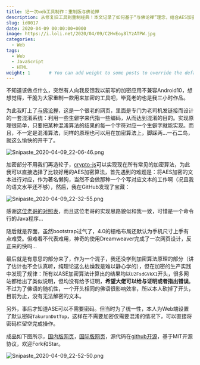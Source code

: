 ```yaml
---
title: 记一次web工具制作：重制版与佛论禅
description: 从修复旧工具到重制经典！本文记录了如何基于“与佛论禅”理念，结合AES加密与生僻字映射，打造一款全新的网页版混淆/加密工具，并分享过程中的技术探索与心得。
slug: id0017
date: 2020-04-09 00:00:00+0000
image: https://i.loli.net/2020/04/09/C2HvEoy8lYzATPW.jpg
categories:
  - Web
tags:
  - Web
  - JavaScript
  - HTML
weight: 1       # You can add weight to some posts to override the default sorting (date descending)
---
```


不知道该做点什么，突然有人向我反馈我以前写的加密应用不兼容Android10，想想觉得，干脆为大家重制一款用来加密的工具吧，毕竟老的也是我三小时作品。

为此我盯上了[与佛论禅](http://www.keyfc.net/bbs/tools/tudoucode.aspx)，这是一个很老的网页，里面是专门为老司机发链接而设计的一套混淆系统：利用一些生僻字来代指一些编码，从而达到混淆的目的。实现原理很简单，只要把某种混淆算法的结果的每一个字符对应一个生僻字就能实现。而且，不一定是混淆算法，同样的原理也可以用在加密算法上，脚踩两...一石二鸟，就这么愉快的开干了。

![Snipaste_2020-04-09_22-06-46.png](https://i.loli.net/2020/04/09/KREvGg6IrqzZuTh.png)

加密部分不用我们再造轮子，[crypto-js](https://github.com/brix/crypto-js)可以实现现在所有常见的加密算法，为此我可以直接选择了比较好用的AES加密算法，首先遇到的难题是：将AES加密的文本进行对应，作为著名懒狗，当然不会做那种一个个写对应文本的工作啊（况且我的语文水平还不够），然后，我在GitHub发现了宝藏：

![Snipaste_2020-04-09_22-32-55.png](https://i.loli.net/2020/04/09/QhjE5apUMmFeyNX.png)

感谢[这位老哥的对照表](https://github.com/Kwansy98/yufolunchan/blob/master/src/buddhism/TruthTable.java)，而且这位老哥的实现思路貌似和我一致，可惜是一个命令行的Java程序...

随后就是界面，虽然bootstrap过气了，4.0的栅格布局还默认为手机尺寸上手有点难受。但难看不代表难用，神奇的使用Dreamweaver完成了一次网页设计，反正来的快吗…

最后就是有意思的部分来了，作为一个混子，我还没学到加密算法原理的部分（讲了估计也不会认真听，纯理论这么枯燥我是难以静心学的），但在加密的生产实践中发现了规律：所有以ASE加密算法计算出的结果均以`U2FsdGVkX1`开头，很多网站都给出了类似说明，但均没有给予证明，**希望大佬可以给与证明或者指出错误**。不过为了佛语的随机性，一个开头相同的佛语很影响效率，所以本人砍掉了开头，目前为止，没有无法解密的文本。

另外，事后才知道ASE可以不需要密码。但当时为了统一性，本人为Web端设置了默认密码`TakuronDotTop`，这样在不需要加密仅需要混淆的情况下，可以直接将密码栏留空完成操作。

成品如下图所示，[国内版网页](https://takuron-tool.gitee.io/talk-with-buddha/)，[国际版网页](https://takuron-tool.github.io/talk-with-buddha/)，源代码在[github开源](https://github.com/takuron/talk-with-buddha)，基于MIT开源协议，欢迎Fork和Star。

![Snipaste_2020-04-09_22-52-50.png](https://i.loli.net/2020/04/09/u7J8ImLTUxdzjFP.png)